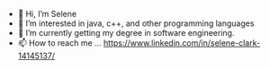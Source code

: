 - 👋 Hi, I’m Selene
- 👀 I’m interested in java, c++, and other programming languages
- 🌱 I’m currently getting my degree in software engineering.
- 📫 How to reach me ... https://www.linkedin.com/in/selene-clark-14145137/

<!---
seleneclark/seleneclark is a ✨ special ✨ repository because its `README.md` (this file) appears on your GitHub profile.
You can click the Preview link to take a look at your changes.
--->
